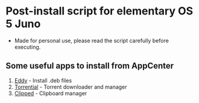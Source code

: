 # Post-install script for elementary OS 5 Juno
* Made for personal use, please read the script carefully before executing.

## Some useful apps to install from AppCenter

1. [Eddy](https://appcenter.elementary.io/com.github.donadigo.eddy/) - Install .deb files
2. [Torrential](https://appcenter.elementary.io/com.github.davidmhewitt.torrential/) - Torrent downloader and manager
3. [Clipped](https://appcenter.elementary.io/com.github.davidmhewitt.clipped/) - Clipboard manager
